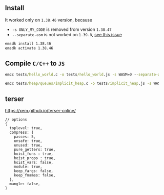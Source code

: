 ## Install

It worked only on `1.38.46` version, because
* `-s ONLY_MY_CODE` is removed from version `1.38.47`
* `--separate-asm` is not worked on `1.39.8`, [see this issue](https://github.com/emscripten-core/emscripten/issues/10646)

```cmd
emsdk install 1.38.46
emsdk activate 1.38.46
```

## Compile `C/C++` to `JS`
```cmd
emcc tests/hello_world.c -o tests/hello_world.js -s WASM=0 --separate-asm -Os -g2 -s ASM_JS=1 -s EXPORTED_FUNCTIONS="['_main']" -s ONLY_MY_CODE=1 

emcc tests/heap/queues/implicit_heap.c -o tests/implicit_heap.js -s WASM=0 -Os -g2 -s ASM_JS=1 -s EXPORTED_FUNCTIONS="['_pq_create', '_pq_destroy', '_pq_clear', '_pq_get_key', '_pq_get_item', '_pq_get_size', '_pq_insert', '_pq_find_min', '_pq_delete_min', '_pq_delete', '_pq_decrease_key', '_pq_empty']" -s ERROR_ON_UNDEFINED_SYMBOLS=0
```

## terser

https://xem.github.io/terser-online/

```json5
// options
{
  toplevel: true,
  compress: {
    passes: 5,
    unsafe: true,
    unused: true,
    pure_getters: true,
    hoist_funs : true,
    hoist_props : true,
    hoist_vars: false,
    module: true,
    keep_fargs: false,
    keep_fnames: false,
  },
  mangle: false,
}
```